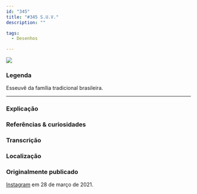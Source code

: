```yaml
---
id: "345"
title: "#345 S.U.V."
description: ""

tags:
  - Desenhos

---
```


![](https://bebiodicionario-com.s3.amazonaws.com/media/posts/202102/154961491_116818517078400_136204742469614928_n_17980953991347364.jpg)


### Legenda

Esseuvê da família tradicional brasileira.


---

### Explicação



### Referências & curiosidades


### Transcrição

### Localização


### Originalmente publicado

[Instagram](https://www.instagram.com/bebiodicionario/) em 28 de março de 2021.
